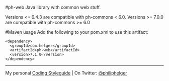 #ph-web
Java library with common web stuff.

Versions <= 6.4.3 are compatible with ph-commons < 6.0.
Versions >= 7.0.0 are compatible with ph-commons >= 6.0

#Maven usage
Add the following to your pom.xml to use this artifact:
```
<dependency>
  <groupId>com.helger</groupId>
  <artifactId>ph-web</artifactId>
  <version>7.1.0</version>
</dependency>
```

---

My personal [Coding Styleguide](https://github.com/phax/meta/blob/master/CodeingStyleguide.md) |
On Twitter: <a href="https://twitter.com/philiphelger">@philiphelger</a>
